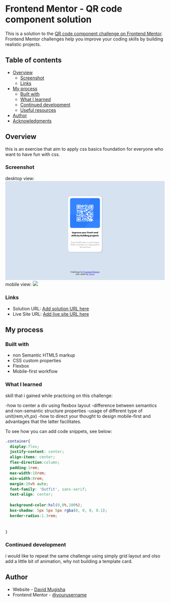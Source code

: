 # Frontend Mentor - QR code component solution

This is a solution to the [QR code component challenge on Frontend Mentor](https://www.frontendmentor.io/challenges/qr-code-component-iux_sIO_H). Frontend Mentor challenges help you improve your coding skills by building realistic projects. 

## Table of contents

- [Overview](#overview)
  - [Screenshot](#screenshot)
  - [Links](#links)
- [My process](#my-process)
  - [Built with](#built-with)
  - [What I learned](#what-i-learned)
  - [Continued development](#continued-development)
  - [Useful resources](#useful-resources)
- [Author](#author)
- [Acknowledgments](#acknowledgments)


## Overview
 this is an exercise that aim to apply css basics foundation for everyone who want  to have  fun with css.
### Screenshot
desktop view:
![](/images/screenshotdesktop.png)
mobile view:
![](/images/mobileview.png)

### Links

- Solution URL: [Add solution URL here](https://github.com/everi123/QRcodeCSS)
- Live Site URL: [Add live site URL here](https://verdant-tanuki-a71d0a.netlify.app/)

## My process

### Built with

- non Semantic HTML5 markup
- CSS custom properties
- Flexbox
- Mobile-first workflow




### What I learned
 skill that i gained while practicing on this challenge:
 
 -how to center a div using flexbox layout
 -difference between semantics and non-semantic structure properties
 -usage of different type of unit(rem,vh,px)
 -how to direct your thought to design mobile-first and advantages that the latter facilitates.

To see how you can add code snippets, see below:


```css
.container{
  display:flex;
  justify-content: center;
  align-items: center;
  flex-direction:column;
  padding:1rem;
  max-width:18rem;
  min-width:8rem;
  margin:20vh auto;
  font-family: 'Outfit', sans-serif;
  text-align: center;
  
  background-color:hsl(0,0%,100%);
  box-shadow: 5px 5px 5px rgba(0, 0, 0, 0.1);
  border-radius:1.3rem;
  
  
}
```

### Continued development
 i would like to repeat the same challenge using simply grid layout and olso add a little bit of animation,
 why not building a template card.


## Author

- Website - [David Mugisha](https://github.com/everi123/QRcodeCSS)
- Frontend Mentor - [@yourusername](https://www.frontendmentor.io/profile/yourusername)
